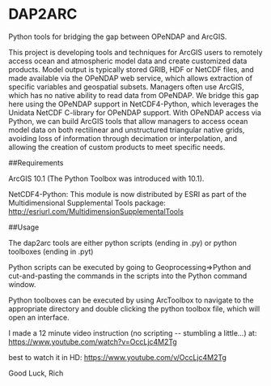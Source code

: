 DAP2ARC
=======

Python tools for bridging the gap between OPeNDAP and ArcGIS. 

This project is developing tools and techniques for ArcGIS users to remotely access ocean and atmospheric model data and create customized data products.  Model output is typically stored GRIB, HDF or NetCDF files, and made available via the OPeNDAP web service, which allows extraction of specific variables and geospatial subsets.   Managers often use ArcGIS, which has no native ability to read data from OPeNDAP.   We bridge this gap here using the OPeNDAP support in NetCDF4-Python, which leverages the Unidata NetCDF C-library for OPeNDAP support. With OPeNDAP access via Python, we can build ArcGIS tools that allow managers to access ocean model data on both rectilinear and unstructured triangular native grids, avoiding loss of information through decimation or interpolation, and allowing the creation of custom products to meet specific needs. 

##Requirements

ArcGIS 10.1 (The Python Toolbox was introduced with 10.1).  

NetCDF4-Python:  This module is now distributed by ESRI as part of the Multidimensional Supplemental Tools package:
http://esriurl.com/MultidimensionSupplementalTools

##Usage

The dap2arc tools are either python scripts (ending in .py) or python toolboxes (ending in .pyt)

Python scripts can be executed by going to Geoprocessing=>Python and cut-and-pasting the commands in the scripts into the Python command window. 

Python toolboxes can be executed by using ArcToolbox to navigate to the appropriate directory and double clicking the python toolbox file, which will open an interface. 

I made a 12 minute video instruction (no scripting -- stumbling a little...) at:
https://www.youtube.com/watch?v=OccLjc4M2Tg

best to watch it in HD:
https://www.youtube.com/v/OccLjc4M2Tg

Good Luck,
Rich
